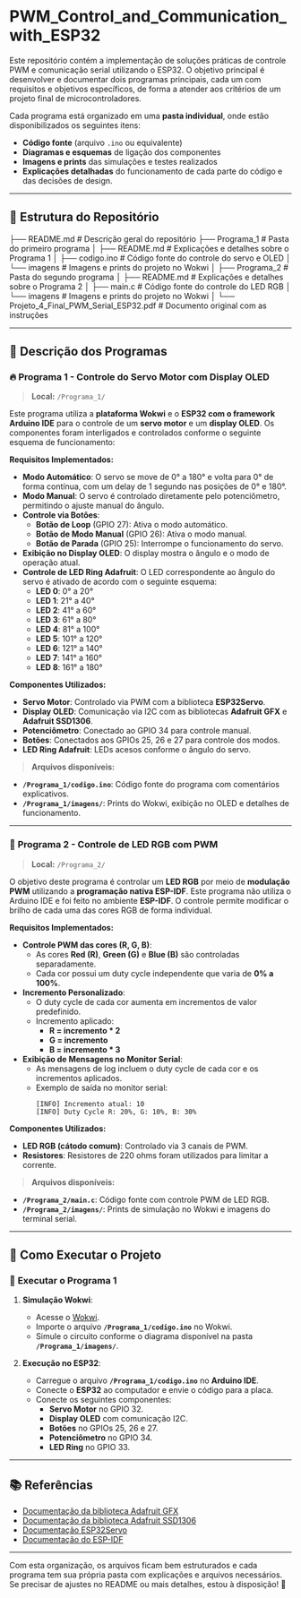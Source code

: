 # PWM_Control_and_Communication_with_ESP32

Este repositório contém a implementação de soluções práticas de controle PWM e comunicação serial utilizando o ESP32. O objetivo principal é desenvolver e documentar dois programas principais, cada um com requisitos e objetivos específicos, de forma a atender aos critérios de um projeto final de microcontroladores.

Cada programa está organizado em uma **pasta individual**, onde estão disponibilizados os seguintes itens:
- **Código fonte** (arquivo `.ino` ou equivalente)
- **Diagramas e esquemas** de ligação dos componentes
- **Imagens e prints** das simulações e testes realizados
- **Explicações detalhadas** do funcionamento de cada parte do código e das decisões de design.

---

## 📁 **Estrutura do Repositório**
├── README.md # Descrição geral do repositório ├── Programa_1 # Pasta do primeiro programa │ ├── README.md # Explicações e detalhes sobre o Programa 1 │ ├── codigo.ino # Código fonte do controle do servo e OLED │ └── imagens # Imagens e prints do projeto no Wokwi │ ├── Programa_2 # Pasta do segundo programa │ ├── README.md # Explicações e detalhes sobre o Programa 2 │ ├── main.c # Código fonte do controle do LED RGB │ └── imagens # Imagens e prints do projeto no Wokwi │ └── Projeto_4_Final_PWM_Serial_ESP32.pdf # Documento original com as instruções


---

## 📘 **Descrição dos Programas**

### 🔥 **Programa 1 - Controle do Servo Motor com Display OLED**
> **Local:** `/Programa_1/`

Este programa utiliza a **plataforma Wokwi** e o **ESP32 com o framework Arduino IDE** para o controle de um **servo motor** e um **display OLED**. Os componentes foram interligados e controlados conforme o seguinte esquema de funcionamento:

**Requisitos Implementados:**
- **Modo Automático**: O servo se move de 0° a 180° e volta para 0° de forma contínua, com um delay de 1 segundo nas posições de 0° e 180°.
- **Modo Manual**: O servo é controlado diretamente pelo potenciômetro, permitindo o ajuste manual do ângulo.
- **Controle via Botões**:
  - **Botão de Loop** (GPIO 27): Ativa o modo automático.
  - **Botão de Modo Manual** (GPIO 26): Ativa o modo manual.
  - **Botão de Parada** (GPIO 25): Interrompe o funcionamento do servo.
- **Exibição no Display OLED**: O display mostra o ângulo e o modo de operação atual.
- **Controle de LED Ring Adafruit**: O LED correspondente ao ângulo do servo é ativado de acordo com o seguinte esquema:
  - **LED 0**: 0° a 20°
  - **LED 1**: 21° a 40°
  - **LED 2**: 41° a 60°
  - **LED 3**: 61° a 80°
  - **LED 4**: 81° a 100°
  - **LED 5**: 101° a 120°
  - **LED 6**: 121° a 140°
  - **LED 7**: 141° a 160°
  - **LED 8**: 161° a 180°

**Componentes Utilizados:**
- **Servo Motor**: Controlado via PWM com a biblioteca **ESP32Servo**.
- **Display OLED**: Comunicação via I2C com as bibliotecas **Adafruit GFX** e **Adafruit SSD1306**.
- **Potenciômetro**: Conectado ao GPIO 34 para controle manual.
- **Botões**: Conectados aos GPIOs 25, 26 e 27 para controle dos modos.
- **LED Ring Adafruit**: LEDs acesos conforme o ângulo do servo.

> **Arquivos disponíveis:**
- **`/Programa_1/codigo.ino`**: Código fonte do programa com comentários explicativos.
- **`/Programa_1/imagens/`**: Prints do Wokwi, exibição no OLED e detalhes de funcionamento.

---

### 🌈 **Programa 2 - Controle de LED RGB com PWM**
> **Local:** `/Programa_2/`

O objetivo deste programa é controlar um **LED RGB** por meio de **modulação PWM** utilizando a **programação nativa ESP-IDF**. Este programa não utiliza o Arduino IDE e foi feito no ambiente **ESP-IDF**. O controle permite modificar o brilho de cada uma das cores RGB de forma individual.

**Requisitos Implementados:**
- **Controle PWM das cores (R, G, B)**:
  - As cores **Red (R)**, **Green (G)** e **Blue (B)** são controladas separadamente.
  - Cada cor possui um duty cycle independente que varia de **0% a 100%**.
- **Incremento Personalizado**:
  - O duty cycle de cada cor aumenta em incrementos de valor predefinido.
  - Incremento aplicado:
    - **R = incremento * 2**
    - **G = incremento**
    - **B = incremento * 3**
- **Exibição de Mensagens no Monitor Serial**:
  - As mensagens de log incluem o duty cycle de cada cor e os incrementos aplicados.
  - Exemplo de saída no monitor serial:
    ```
    [INFO] Incremento atual: 10
    [INFO] Duty Cycle R: 20%, G: 10%, B: 30%
    ```

**Componentes Utilizados:**
- **LED RGB (cátodo comum)**: Controlado via 3 canais de PWM.
- **Resistores**: Resistores de 220 ohms foram utilizados para limitar a corrente.

> **Arquivos disponíveis:**
- **`/Programa_2/main.c`**: Código fonte com controle PWM de LED RGB.
- **`/Programa_2/imagens/`**: Prints de simulação no Wokwi e imagens do terminal serial.

---

## 📜 **Como Executar o Projeto**

### 🔧 **Executar o Programa 1**
1. **Simulação Wokwi**:
   - Acesse o [Wokwi](https://wokwi.com/).
   - Importe o arquivo **`/Programa_1/codigo.ino`** no Wokwi.
   - Simule o circuito conforme o diagrama disponível na pasta **`/Programa_1/imagens/`**.

2. **Execução no ESP32**:
   - Carregue o arquivo **`/Programa_1/codigo.ino`** no **Arduino IDE**.
   - Conecte o **ESP32** ao computador e envie o código para a placa.
   - Conecte os seguintes componentes:
     - **Servo Motor** no GPIO 32.
     - **Display OLED** com comunicação I2C.
     - **Botões** no GPIOs 25, 26 e 27.
     - **Potenciômetro** no GPIO 34.
     - **LED Ring** no GPIO 33.

---

## 📚 **Referências**
- [Documentação da biblioteca Adafruit GFX](https://learn.adafruit.com/adafruit-gfx-graphics-library/overview)
- [Documentação da biblioteca Adafruit SSD1306](https://learn.adafruit.com/monochrome-oled-breakouts/overview)
- [Documentação ESP32Servo](https://github.com/PaulStoffregen/Servo)
- [Documentação do ESP-IDF](https://docs.espressif.com/projects/esp-idf/en/latest/esp32/)

---

Com esta organização, os arquivos ficam bem estruturados e cada programa tem sua própria pasta com explicações e arquivos necessários. Se precisar de ajustes no README ou mais detalhes, estou à disposição! 🚀
